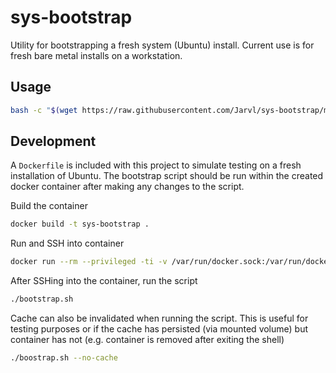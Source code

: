# sys-bootstrap
Utility for bootstrapping a fresh system (Ubuntu) install. Current use is for fresh bare metal installs on a workstation.

## Usage

```bash
bash -c "$(wget https://raw.githubusercontent.com/Jarvl/sys-bootstrap/main/bootstrap.sh -O -)"
```

## Development

A `Dockerfile` is included with this project to simulate testing on a fresh installation of Ubuntu. The bootstrap script should be run within the created docker container after making any changes to the script.

Build the container
```bash
docker build -t sys-bootstrap .
```

Run and SSH into container
```bash
docker run --rm --privileged -ti -v /var/run/docker.sock:/var/run/docker.sock -v $(pwd)/:/home/testuser/sys-bootstrap sys-bootstrap /bin/bash
```

After SSHing into the container, run the script
```bash
./bootstrap.sh
```

Cache can also be invalidated when running the script. This is useful for testing purposes or if the cache has persisted (via mounted volume) but container has not (e.g. container is removed after exiting the shell)
```bash
./boostrap.sh --no-cache
```
